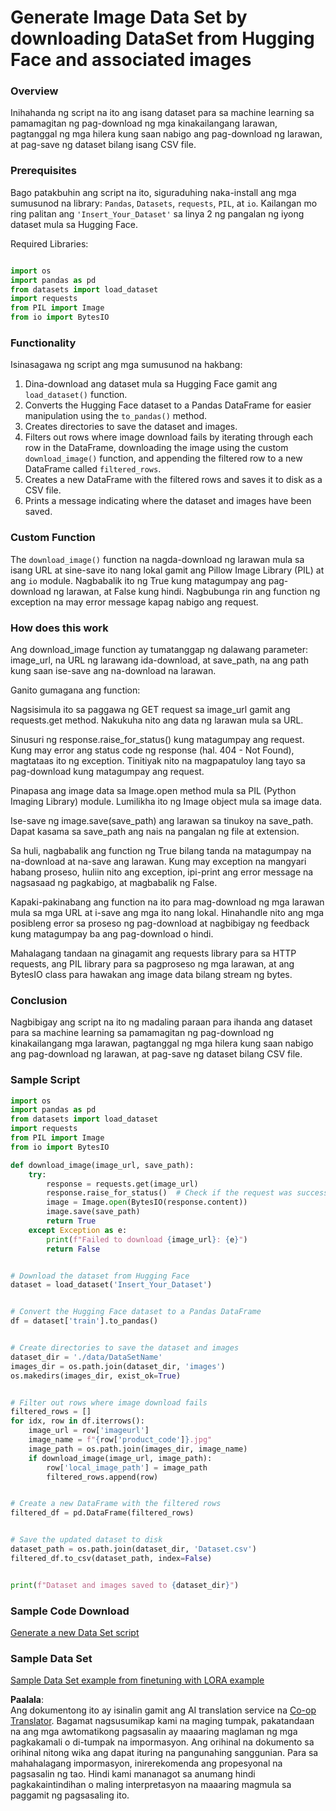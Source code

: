 <!--
CO_OP_TRANSLATOR_METADATA:
{
  "original_hash": "3cd0b727945d57998f1096763df56a84",
  "translation_date": "2025-05-09T20:26:08+00:00",
  "source_file": "md/03.FineTuning/CreatingSampleData.md",
  "language_code": "tl"
}
-->
# Generate Image Data Set by downloading DataSet from Hugging Face and associated images


### Overview

Inihahanda ng script na ito ang isang dataset para sa machine learning sa pamamagitan ng pag-download ng mga kinakailangang larawan, pagtanggal ng mga hilera kung saan nabigo ang pag-download ng larawan, at pag-save ng dataset bilang isang CSV file.

### Prerequisites

Bago patakbuhin ang script na ito, siguraduhing naka-install ang mga sumusunod na library: `Pandas`, `Datasets`, `requests`, `PIL`, at `io`. Kailangan mo ring palitan ang `'Insert_Your_Dataset'` sa linya 2 ng pangalan ng iyong dataset mula sa Hugging Face.

Required Libraries:

```python

import os
import pandas as pd
from datasets import load_dataset
import requests
from PIL import Image
from io import BytesIO
```

### Functionality

Isinasagawa ng script ang mga sumusunod na hakbang:

1. Dina-download ang dataset mula sa Hugging Face gamit ang `load_dataset()` function.
2. Converts the Hugging Face dataset to a Pandas DataFrame for easier manipulation using the `to_pandas()` method.
3. Creates directories to save the dataset and images.
4. Filters out rows where image download fails by iterating through each row in the DataFrame, downloading the image using the custom `download_image()` function, and appending the filtered row to a new DataFrame called `filtered_rows`.
5. Creates a new DataFrame with the filtered rows and saves it to disk as a CSV file.
6. Prints a message indicating where the dataset and images have been saved.

### Custom Function

The `download_image()` function na nagda-download ng larawan mula sa isang URL at sine-save ito nang lokal gamit ang Pillow Image Library (PIL) at ang `io` module. Nagbabalik ito ng True kung matagumpay ang pag-download ng larawan, at False kung hindi. Nagbubunga rin ang function ng exception na may error message kapag nabigo ang request.

### How does this work

Ang download_image function ay tumatanggap ng dalawang parameter: image_url, na URL ng larawang ida-download, at save_path, na ang path kung saan ise-save ang na-download na larawan.

Ganito gumagana ang function:

Nagsisimula ito sa paggawa ng GET request sa image_url gamit ang requests.get method. Nakukuha nito ang data ng larawan mula sa URL.

Sinusuri ng response.raise_for_status() kung matagumpay ang request. Kung may error ang status code ng response (hal. 404 - Not Found), magtataas ito ng exception. Tinitiyak nito na magpapatuloy lang tayo sa pag-download kung matagumpay ang request.

Pinapasa ang image data sa Image.open method mula sa PIL (Python Imaging Library) module. Lumilikha ito ng Image object mula sa image data.

Ise-save ng image.save(save_path) ang larawan sa tinukoy na save_path. Dapat kasama sa save_path ang nais na pangalan ng file at extension.

Sa huli, nagbabalik ang function ng True bilang tanda na matagumpay na na-download at na-save ang larawan. Kung may exception na mangyari habang proseso, huliin nito ang exception, ipi-print ang error message na nagsasaad ng pagkabigo, at magbabalik ng False.

Kapaki-pakinabang ang function na ito para mag-download ng mga larawan mula sa mga URL at i-save ang mga ito nang lokal. Hinahandle nito ang mga posibleng error sa proseso ng pag-download at nagbibigay ng feedback kung matagumpay ba ang pag-download o hindi.

Mahalagang tandaan na ginagamit ang requests library para sa HTTP requests, ang PIL library para sa pagproseso ng mga larawan, at ang BytesIO class para hawakan ang image data bilang stream ng bytes.


### Conclusion

Nagbibigay ang script na ito ng madaling paraan para ihanda ang dataset para sa machine learning sa pamamagitan ng pag-download ng kinakailangang mga larawan, pagtanggal ng mga hilera kung saan nabigo ang pag-download ng larawan, at pag-save ng dataset bilang CSV file.

### Sample Script

```python
import os
import pandas as pd
from datasets import load_dataset
import requests
from PIL import Image
from io import BytesIO

def download_image(image_url, save_path):
    try:
        response = requests.get(image_url)
        response.raise_for_status()  # Check if the request was successful
        image = Image.open(BytesIO(response.content))
        image.save(save_path)
        return True
    except Exception as e:
        print(f"Failed to download {image_url}: {e}")
        return False


# Download the dataset from Hugging Face
dataset = load_dataset('Insert_Your_Dataset')


# Convert the Hugging Face dataset to a Pandas DataFrame
df = dataset['train'].to_pandas()


# Create directories to save the dataset and images
dataset_dir = './data/DataSetName'
images_dir = os.path.join(dataset_dir, 'images')
os.makedirs(images_dir, exist_ok=True)


# Filter out rows where image download fails
filtered_rows = []
for idx, row in df.iterrows():
    image_url = row['imageurl']
    image_name = f"{row['product_code']}.jpg"
    image_path = os.path.join(images_dir, image_name)
    if download_image(image_url, image_path):
        row['local_image_path'] = image_path
        filtered_rows.append(row)


# Create a new DataFrame with the filtered rows
filtered_df = pd.DataFrame(filtered_rows)


# Save the updated dataset to disk
dataset_path = os.path.join(dataset_dir, 'Dataset.csv')
filtered_df.to_csv(dataset_path, index=False)


print(f"Dataset and images saved to {dataset_dir}")
```

### Sample Code Download 
[Generate a new Data Set script](../../../../code/04.Finetuning/generate_dataset.py)

### Sample Data Set
[Sample Data Set example from finetuning with LORA example](../../../../code/04.Finetuning/olive-ort-example/dataset/dataset-classification.json)

**Paalala**:  
Ang dokumentong ito ay isinalin gamit ang AI translation service na [Co-op Translator](https://github.com/Azure/co-op-translator). Bagamat nagsusumikap kami na maging tumpak, pakatandaan na ang mga awtomatikong pagsasalin ay maaaring maglaman ng mga pagkakamali o di-tumpak na impormasyon. Ang orihinal na dokumento sa orihinal nitong wika ang dapat ituring na pangunahing sanggunian. Para sa mahahalagang impormasyon, inirerekomenda ang propesyonal na pagsasalin ng tao. Hindi kami mananagot sa anumang hindi pagkakaintindihan o maling interpretasyon na maaaring magmula sa paggamit ng pagsasaling ito.